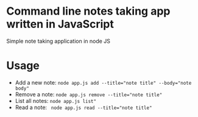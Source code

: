 # Command line notes taking app written in JavaScript
Simple note taking application in node JS

# Usage

* Add a new note: 
` node app.js add --title="note title" --body="note body" `
* Remove a note: 
` node app.js remove --title="note title" `
* List all notes: 
` node app.js list" `
* Read a note: 
` node app.js read --title="note title"`
